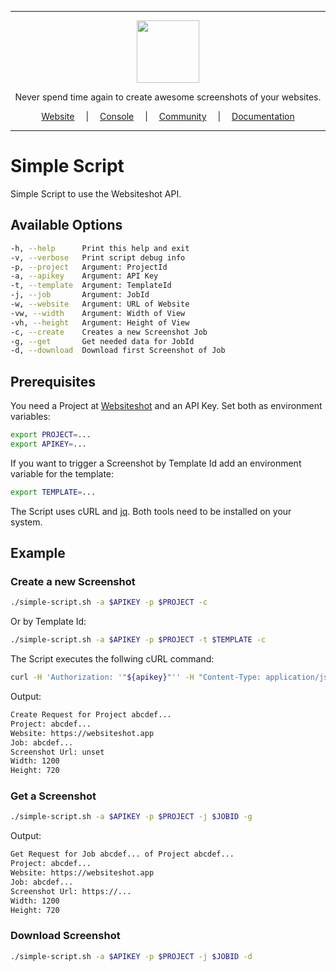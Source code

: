 <hr />

<div align="center">
    <a href="https://websiteshot.app/">
        <img src="https://websiteshot-docs.s3.eu-central-1.amazonaws.com/logopublicsmall.png" width="100">
    </a>
</div>

<div align="center">
<p>Never spend time again to create awesome screenshots of your websites.</p>
</div>

<div align="center">
<a style="margin: 1em;" href="https://websiteshot.app">Website</a> | <a style="margin: 1em;" href="https://console.websiteshot.app">Console</a> | <a style="margin: 1em;" href="https://github.com/websiteshot/community/discussions">Community</a> | <a style="margin: 1em;" href="https://docs.websiteshot.app">Documentation</a>
</div>

<hr />

# Simple Script

Simple Script to use the Websiteshot API.

## Available Options

```bash
-h, --help      Print this help and exit
-v, --verbose   Print script debug info
-p, --project   Argument: ProjectId
-a, --apikey    Argument: API Key
-t, --template  Argument: TemplateId
-j, --job       Argument: JobId
-w, --website   Argument: URL of Website
-vw, --width    Argument: Width of View
-vh, --height   Argument: Height of View
-c, --create    Creates a new Screenshot Job
-g, --get       Get needed data for JobId
-d, --download  Download first Screenshot of Job
```

## Prerequisites

You need a Project at [Websiteshot](https://websiteshot.app) and an API Key. Set both as environment variables:

```bash
export PROJECT=...
export APIKEY=...
```

If you want to trigger a Screenshot by Template Id add an environment variable for the template:

```bash
export TEMPLATE=...
```

The Script uses cURL and [jq](https://stedolan.github.io/jq/). Both tools need to be installed on your system.

## Example

### Create a new Screenshot

```bash
./simple-script.sh -a $APIKEY -p $PROJECT -c
```

Or by Template Id:

```bash
./simple-script.sh -a $APIKEY -p $PROJECT -t $TEMPLATE -c
```

The Script executes the follwing cURL command:

```bash
curl -H 'Authorization: '"${apikey}"'' -H "Content-Type: application/json" -d '{"screenshotParameter":{"width":'"${width}"', "height":'"${height}"'}, "urls":[{"url":"'"${website}"'", "name":"'"${website}"'"}]}' -X POST ${baseurl}/api/projects/${project}
```

Output:

```bash
Create Request for Project abcdef...
Project: abcdef...
Website: https://websiteshot.app
Job: abcdef...
Screenshot Url: unset
Width: 1200
Height: 720
```

### Get a Screenshot

```bash
./simple-script.sh -a $APIKEY -p $PROJECT -j $JOBID -g
```

Output:

```bash
Get Request for Job abcdef... of Project abcdef...
Project: abcdef...
Website: https://websiteshot.app
Job: abcdef...
Screenshot Url: https://...
Width: 1200
Height: 720
```

### Download Screenshot

```bash
./simple-script.sh -a $APIKEY -p $PROJECT -j $JOBID -d
```
